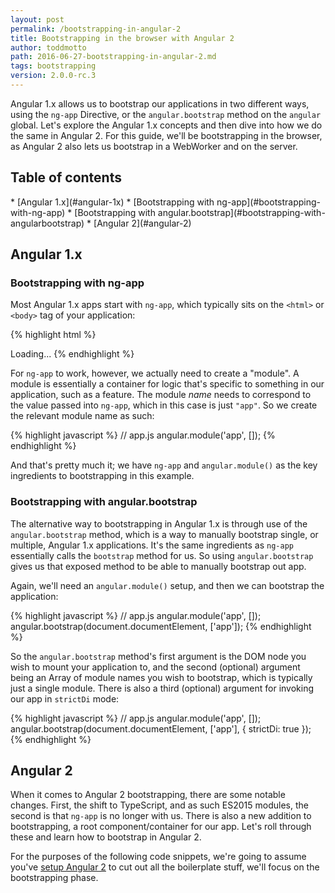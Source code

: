 ```yaml
---
layout: post
permalink: /bootstrapping-in-angular-2
title: Bootstrapping in the browser with Angular 2
author: toddmotto
path: 2016-06-27-bootstrapping-in-angular-2.md
tags: bootstrapping
version: 2.0.0-rc.3
---
```


Angular 1.x allows us to bootstrap our applications in two different ways, using the `ng-app` Directive, or the `angular.bootstrap` method on the `angular` global. Let's explore the Angular 1.x concepts and then dive into how we do the same in Angular 2. For this guide, we'll be bootstrapping in the browser, as Angular 2 also lets us bootstrap in a WebWorker and on the server.

## Table of contents

<div class="contents" markdown="1">
* [Angular 1.x](#angular-1x)
    * [Bootstrapping with ng-app](#bootstrapping-with-ng-app)
    * [Bootstrapping with angular.bootstrap](#bootstrapping-with-angularbootstrap)
* [Angular 2](#angular-2)
</div>

## Angular 1.x

### Bootstrapping with ng-app

Most Angular 1.x apps start with `ng-app`, which typically sits on the `<html>` or `<body>` tag of your application:

{% highlight html %}
<html ng-app="app">
  <head>
    <title>Angular 1.x</title>
  </head>
  <body>
    <app>
      Loading...
    </app>
    <script src="angular.js"></script>
    <script src="app.js"></script>
  </body>
</html>
{% endhighlight %}

For `ng-app` to work, however, we actually need to create a "module". A module is essentially a container for logic that's specific to something in our application, such as a feature. The module _name_ needs to correspond to the value passed into `ng-app`, which in this case is just `"app"`. So we create the relevant module name as such:

{% highlight javascript %}
// app.js
angular.module('app', []);
{% endhighlight %}

And that's pretty much it; we have `ng-app` and `angular.module()` as the key ingredients to bootstrapping in this example.

### Bootstrapping with angular.bootstrap

The alternative way to bootstrapping in Angular 1.x is through use of the `angular.bootstrap` method, which is a way to manually bootstrap single, or multiple, Angular 1.x applications. It's the same ingredients as `ng-app` essentially calls the `bootstrap` method for us. So using `angular.bootstrap` gives us that exposed method to be able to manually bootstrap out app.

Again, we'll need an `angular.module()` setup, and then we can bootstrap the application:

{% highlight javascript %}
// app.js
angular.module('app', []);
angular.bootstrap(document.documentElement, ['app']);
{% endhighlight %}

So the `angular.bootstrap` method's first argument is the DOM node you wish to mount your application to, and the second (optional) argument being an Array of module names you wish to bootstrap, which is typically just a single module. There is also a third (optional) argument for invoking our app in `strictDi` mode:

{% highlight javascript %}
// app.js
angular.module('app', []);
angular.bootstrap(document.documentElement, ['app'], {
  strictDi: true
});
{% endhighlight %}

## Angular 2

When it comes to Angular 2 bootstrapping, there are some notable changes. First, the shift to TypeScript, and as such ES2015 modules, the second is that `ng-app` is no longer with us. There is also a new addition to bootstrapping, a root component/container for our app. Let's roll through these and learn how to bootstrap in Angular 2.

For the purposes of the following code snippets, we're going to assume you've [setup Angular 2](https://angular.io/docs/ts/latest/quickstart.html) to cut out all the boilerplate stuff, we'll focus on the bootstrapping phase.

###
